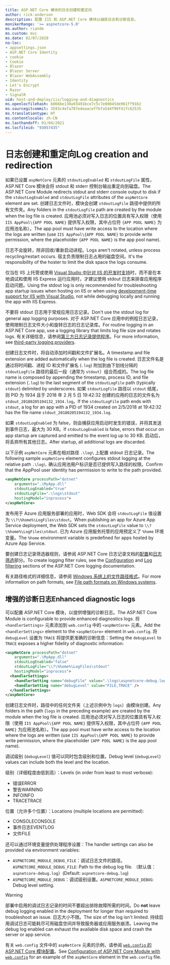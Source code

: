 ```yaml
---
title: ASP.NET Core 模块的日志创建和重定向
author: rick-anderson
description: 配置 IIS 和 ASP.NET Core 模块以捕获日志和诊断信息。
monikerRange: '>= aspnetcore-5.0'
ms.author: riande
ms.custom: mvc
ms.date: 02/07/2020
no-loc:
- appsettings.json
- ASP.NET Core Identity
- cookie
- Cookie
- Blazor
- Blazor Server
- Blazor WebAssembly
- Identity
- Let's Encrypt
- Razor
- SignalR
uid: host-and-deploy/iis/logging-and-diagnostics
ms.openlocfilehash: b866be130a93491bce7c5c7e08045de961ff91b2
ms.sourcegitcommit: 3593c4efa707edeaaceffbfa544f99f41fc62535
ms.translationtype: HT
ms.contentlocale: zh-CN
ms.lasthandoff: 01/04/2021
ms.locfileid: "93057435"
---
```

# <a name="log-creation-and-redirection"></a><span data-ttu-id="d7fa2-103">日志创建和重定向</span><span class="sxs-lookup"><span data-stu-id="d7fa2-103">Log creation and redirection</span></span>

<span data-ttu-id="d7fa2-104">如果已设置 `aspNetCore` 元素的 `stdoutLogEnabled` 和 `stdoutLogFile` 属性，ASP.NET Core 模块会将 stdout 和 stderr 控制台输出重定向到磁盘。</span><span class="sxs-lookup"><span data-stu-id="d7fa2-104">The ASP.NET Core Module redirects stdout and stderr console output to disk if the `stdoutLogEnabled` and `stdoutLogFile` attributes of the `aspNetCore` element are set.</span></span> <span data-ttu-id="d7fa2-105">创建日志文件时，模块会创建 `stdoutLogFile` 路径中提供的所有文件夹。</span><span class="sxs-lookup"><span data-stu-id="d7fa2-105">Any folders in the `stdoutLogFile` path are created by the module when the log file is created.</span></span> <span data-ttu-id="d7fa2-106">应用池必须对写入日志的位置具有写入权限（使用 `IIS AppPool\{APP POOL NAME}` 提供写入权限，其中占位符 `{APP POOL NAME}` 为应用池名称）。</span><span class="sxs-lookup"><span data-stu-id="d7fa2-106">The app pool must have write access to the location where the logs are written (use `IIS AppPool\{APP POOL NAME}` to provide write permission, where the placeholder `{APP POOL NAME}` is the app pool name).</span></span>

<span data-ttu-id="d7fa2-107">日志不会旋转，除非回收/重新启动进程。</span><span class="sxs-lookup"><span data-stu-id="d7fa2-107">Logs aren't rotated, unless process recycling/restart occurs.</span></span> <span data-ttu-id="d7fa2-108">宿主负责限制日志占用的磁盘空间。</span><span class="sxs-lookup"><span data-stu-id="d7fa2-108">It's the responsibility of the hoster to limit the disk space the logs consume.</span></span>

<span data-ttu-id="d7fa2-109">仅当在 IIS 上托管或使用 [Visual Studio 中针对 IIS 的开发时支持](xref:host-and-deploy/iis/development-time-iis-support)时，而不是在本地调试和使用 IIS Express 运行应用时，才建议使用 stdout 日志来排查应用程序启动问题。</span><span class="sxs-lookup"><span data-stu-id="d7fa2-109">Using the stdout log is only recommended for troubleshooting app startup issues when hosting on IIS or when using [development-time support for IIS with Visual Studio](xref:host-and-deploy/iis/development-time-iis-support), not while debugging locally and running the app with IIS Express.</span></span>

<span data-ttu-id="d7fa2-110">不要将 stdout 日志用于常规应用日志记录。</span><span class="sxs-lookup"><span data-stu-id="d7fa2-110">Don't use the stdout log for general app logging purposes.</span></span> <span data-ttu-id="d7fa2-111">对于 ASP.NET Core 应用中的例程日志记录，使用限制日志文件大小和旋转日志的日志记录库。</span><span class="sxs-lookup"><span data-stu-id="d7fa2-111">For routine logging in an ASP.NET Core app, use a logging library that limits log file size and rotates logs.</span></span> <span data-ttu-id="d7fa2-112">有关详细信息，请参阅[第三方日志记录提供程序](xref:fundamentals/logging/index#third-party-logging-providers)。</span><span class="sxs-lookup"><span data-stu-id="d7fa2-112">For more information, see [third-party logging providers](xref:fundamentals/logging/index#third-party-logging-providers).</span></span>

<span data-ttu-id="d7fa2-113">创建日志文件时，将自动添加时间戳和文件扩展名。</span><span class="sxs-lookup"><span data-stu-id="d7fa2-113">A timestamp and file extension are added automatically when the log file is created.</span></span> <span data-ttu-id="d7fa2-114">日志文件名是通过将时间戳、进程 ID 和文件扩展名 (`.log`) 附加到由下划线分隔的 `stdoutLogFile` 路径的最后一段（通常为 `stdout`）组合而成的。</span><span class="sxs-lookup"><span data-stu-id="d7fa2-114">The log file name is composed by appending the timestamp, process ID, and file extension (`.log`) to the last segment of the `stdoutLogFile` path (typically `stdout`) delimited by underscores.</span></span> <span data-ttu-id="d7fa2-115">如果 `stdoutLogFile` 路径以 `stdout` 结尾，则 PID 为 1934 且于 2018 年 2 月 5 日 19:42:32 创建的应用的日志的文件名为 `stdout_20180205194132_1934.log`。</span><span class="sxs-lookup"><span data-stu-id="d7fa2-115">If the `stdoutLogFile` path ends with `stdout`, a log for an app with a PID of 1934 created on 2/5/2018 at 19:42:32 has the file name `stdout_20180205194132_1934.log`.</span></span>

<span data-ttu-id="d7fa2-116">如果 `stdoutLogEnabled` 为 false，则会捕获应用启动时发生的错误，并将其发送到事件日志，最大为 30 KB。</span><span class="sxs-lookup"><span data-stu-id="d7fa2-116">If `stdoutLogEnabled` is false, errors that occur on app startup are captured and emitted to the event log up to 30 KB.</span></span> <span data-ttu-id="d7fa2-117">启动后，将丢弃所有其他日志。</span><span class="sxs-lookup"><span data-stu-id="d7fa2-117">After startup, all additional logs are discarded.</span></span>

<span data-ttu-id="d7fa2-118">以下示例 `aspNetCore` 元素在相对路径 `.\log\` 上配置 stdout 日志记录。</span><span class="sxs-lookup"><span data-stu-id="d7fa2-118">The following sample `aspNetCore` element configures stdout logging at the relative path `.\log\`.</span></span> <span data-ttu-id="d7fa2-119">确认应用池用户标识是否已提供写入路径的权限。</span><span class="sxs-lookup"><span data-stu-id="d7fa2-119">Confirm that the AppPool user identity has permission to write to the path provided.</span></span>

```xml
<aspNetCore processPath="dotnet"
    arguments=".\MyApp.dll"
    stdoutLogEnabled="true"
    stdoutLogFile=".\logs\stdout"
    hostingModel="inprocess">
</aspNetCore>
```

<span data-ttu-id="d7fa2-120">发布用于 Azure 应用服务部署的应用时，Web SDK 会将 `stdoutLogFile` 值设置为 `\\?\%home%\LogFiles\stdout`。</span><span class="sxs-lookup"><span data-stu-id="d7fa2-120">When publishing an app for Azure App Service deployment, the Web SDK sets the `stdoutLogFile` value to `\\?\%home%\LogFiles\stdout`.</span></span> <span data-ttu-id="d7fa2-121">已为 Azure 应用服务托管的应用预定义了 `%home` 环境变量。</span><span class="sxs-lookup"><span data-stu-id="d7fa2-121">The `%home` environment variable is predefined for apps hosted by Azure App Service.</span></span>

<span data-ttu-id="d7fa2-122">要创建日志记录筛选器规则，请参阅 ASP.NET Core 日志记录文档的[配置](xref:fundamentals/logging/index#log-filtering)和[日志筛选](xref:fundamentals/logging/index#log-filtering)部分。</span><span class="sxs-lookup"><span data-stu-id="d7fa2-122">To create logging filter rules, see the [Configuration](xref:fundamentals/logging/index#log-filtering) and [Log filtering](xref:fundamentals/logging/index#log-filtering) sections of the ASP.NET Core logging documentation.</span></span>

<span data-ttu-id="d7fa2-123">有关路径格式的详细信息，请参阅 [Windows 系统上的文件路径格式](/dotnet/standard/io/file-path-formats)。</span><span class="sxs-lookup"><span data-stu-id="d7fa2-123">For more information on path formats, see [File path formats on Windows systems](/dotnet/standard/io/file-path-formats).</span></span>

## <a name="enhanced-diagnostic-logs"></a><span data-ttu-id="d7fa2-124">增强的诊断日志</span><span class="sxs-lookup"><span data-stu-id="d7fa2-124">Enhanced diagnostic logs</span></span>

<span data-ttu-id="d7fa2-125">可以配置 ASP.NET Core 模块，以提供增强的诊断日志。</span><span class="sxs-lookup"><span data-stu-id="d7fa2-125">The ASP.NET Core Module is configurable to provide enhanced diagnostics logs.</span></span> <span data-ttu-id="d7fa2-126">将 `<handlerSettings>` 元素添加到 `web.config` 中的 `<aspNetCore>` 元素。</span><span class="sxs-lookup"><span data-stu-id="d7fa2-126">Add the `<handlerSettings>` element to the `<aspNetCore>` element in `web.config`.</span></span> <span data-ttu-id="d7fa2-127">将 `debugLevel` 设置为 `TRACE` 将提供更准确的诊断信息：</span><span class="sxs-lookup"><span data-stu-id="d7fa2-127">Setting the `debugLevel` to `TRACE` exposes a higher fidelity of diagnostic information:</span></span>

```xml
<aspNetCore processPath="dotnet"
    arguments=".\MyApp.dll"
    stdoutLogEnabled="false"
    stdoutLogFile="\\?\%home%\LogFiles\stdout"
    hostingModel="inprocess">
  <handlerSettings>
    <handlerSetting name="debugFile" value=".\logs\aspnetcore-debug.log" />
    <handlerSetting name="debugLevel" value="FILE,TRACE" />
  </handlerSettings>
</aspNetCore>
```

<span data-ttu-id="d7fa2-128">创建日志文件时，路径中的任何文件夹（上述示例中为 `logs`）由模块创建。</span><span class="sxs-lookup"><span data-stu-id="d7fa2-128">Any folders in the path (`logs` in the preceding example) are created by the module when the log file is created.</span></span> <span data-ttu-id="d7fa2-129">应用池必须对写入日志的位置具有写入权限（使用 `IIS AppPool\{APP POOL NAME}` 提供写入权限，其中占位符 `{APP POOL NAME}` 为应用池名称）。</span><span class="sxs-lookup"><span data-stu-id="d7fa2-129">The app pool must have write access to the location where the logs are written (use `IIS AppPool\{APP POOL NAME}` to provide write permission, where the placeholder `{APP POOL NAME}` is the app pool name).</span></span>

<span data-ttu-id="d7fa2-130">调试级别 (`debugLevel`) 值可以同时包含级别和位置。</span><span class="sxs-lookup"><span data-stu-id="d7fa2-130">Debug level (`debugLevel`) values can include both the level and the location.</span></span>

<span data-ttu-id="d7fa2-131">级别（详细程度由低到高）：</span><span class="sxs-lookup"><span data-stu-id="d7fa2-131">Levels (in order from least to most verbose):</span></span>

* <span data-ttu-id="d7fa2-132">错误</span><span class="sxs-lookup"><span data-stu-id="d7fa2-132">ERROR</span></span>
* <span data-ttu-id="d7fa2-133">警告</span><span class="sxs-lookup"><span data-stu-id="d7fa2-133">WARNING</span></span>
* <span data-ttu-id="d7fa2-134">INFO</span><span class="sxs-lookup"><span data-stu-id="d7fa2-134">INFO</span></span>
* <span data-ttu-id="d7fa2-135">TRACE</span><span class="sxs-lookup"><span data-stu-id="d7fa2-135">TRACE</span></span>

<span data-ttu-id="d7fa2-136">位置（允许多个位置）：</span><span class="sxs-lookup"><span data-stu-id="d7fa2-136">Locations (multiple locations are permitted):</span></span>

* <span data-ttu-id="d7fa2-137">CONSOLE</span><span class="sxs-lookup"><span data-stu-id="d7fa2-137">CONSOLE</span></span>
* <span data-ttu-id="d7fa2-138">事件日志</span><span class="sxs-lookup"><span data-stu-id="d7fa2-138">EVENTLOG</span></span>
* <span data-ttu-id="d7fa2-139">文件</span><span class="sxs-lookup"><span data-stu-id="d7fa2-139">FILE</span></span>

<span data-ttu-id="d7fa2-140">还可以通过环境变量提供处理程序设置：</span><span class="sxs-lookup"><span data-stu-id="d7fa2-140">The handler settings can also be provided via environment variables:</span></span>

* <span data-ttu-id="d7fa2-141">`ASPNETCORE_MODULE_DEBUG_FILE`：调试日志文件的路径。</span><span class="sxs-lookup"><span data-stu-id="d7fa2-141">`ASPNETCORE_MODULE_DEBUG_FILE`: Path to the debug log file.</span></span> <span data-ttu-id="d7fa2-142">（默认值：`aspnetcore-debug.log`）</span><span class="sxs-lookup"><span data-stu-id="d7fa2-142">(Default: `aspnetcore-debug.log`)</span></span>
* <span data-ttu-id="d7fa2-143">`ASPNETCORE_MODULE_DEBUG`：调试级别设置。</span><span class="sxs-lookup"><span data-stu-id="d7fa2-143">`ASPNETCORE_MODULE_DEBUG`: Debug level setting.</span></span>

> [!WARNING]
> <span data-ttu-id="d7fa2-144">部署中启用的调试日志记录的时间不要超出排除故障所需的时间。</span><span class="sxs-lookup"><span data-stu-id="d7fa2-144">Do **not** leave debug logging enabled in the deployment for longer than required to troubleshoot an issue.</span></span> <span data-ttu-id="d7fa2-145">日志大小不限。</span><span class="sxs-lookup"><span data-stu-id="d7fa2-145">The size of the log isn't limited.</span></span> <span data-ttu-id="d7fa2-146">持续启用调试日志可能耗尽可用磁盘空间并导致服务器或应用服务崩溃。</span><span class="sxs-lookup"><span data-stu-id="d7fa2-146">Leaving the debug log enabled can exhaust the available disk space and crash the server or app service.</span></span>

<span data-ttu-id="d7fa2-147">有关 `web.config` 文件中的 `aspNetCore` 元素的示例，请参阅 [`web.config` 的 ASP.NET Core 模块配置](xref:host-and-deploy/iis/web-config#configuration-of-aspnet-core-module-with-webconfig)。</span><span class="sxs-lookup"><span data-stu-id="d7fa2-147">See [Configuration of ASP.NET Core Module with `web.config`](xref:host-and-deploy/iis/web-config#configuration-of-aspnet-core-module-with-webconfig) for an example of the `aspNetCore` element in the `web.config` file.</span></span>
